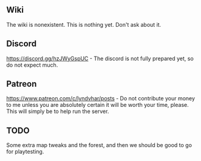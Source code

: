 
## Wiki
The wiki is nonexistent. This is nothing yet. Don't ask about it.

## Discord
https://discord.gg/hzJWyGspUC - The discord is not fully prepared yet, so do not expect much.

## Patreon
https://www.patreon.com/c/lyndvhar/posts - Do not contribute your money to me unless you are absolutely certain it will be worth your time, please. This will simply be to help run the server.

## TODO
Some extra map tweaks and the forest, and then we should be good to go for playtesting.
